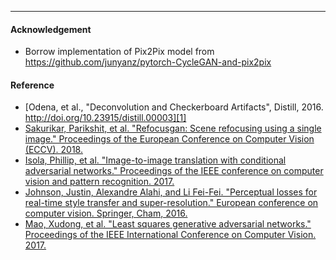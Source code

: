 ----

#### Acknowledgement

- Borrow implementation of Pix2Pix model from https://github.com/junyanz/pytorch-CycleGAN-and-pix2pix

#### Reference

- [Odena, et al., "Deconvolution and Checkerboard Artifacts", Distill, 2016. http://doi.org/10.23915/distill.00003][1]
- [Sakurikar, Parikshit, et al. "Refocusgan: Scene refocusing using a single image." Proceedings of the European Conference on Computer Vision (ECCV). 2018.][2]
- [Isola, Phillip, et al. "Image-to-image translation with conditional adversarial networks." Proceedings of the IEEE conference on computer vision and pattern recognition. 2017.][3]
- [Johnson, Justin, Alexandre Alahi, and Li Fei-Fei. "Perceptual losses for real-time style transfer and super-resolution." European conference on computer vision. Springer, Cham, 2016.][4]
- [Mao, Xudong, et al. "Least squares generative adversarial networks." Proceedings of the IEEE International Conference on Computer Vision. 2017.][5]

[1]: https://distill.pub/2016/deconv-checkerboard/
[2]: http://openaccess.thecvf.com/content_ECCV_2018/papers/Parikshit_Sakurikar_Single_Image_Scene_ECCV_2018_paper.pdf
[3]: http://openaccess.thecvf.com/content_cvpr_2017/html/Isola_Image-To-Image_Translation_With_CVPR_2017_paper.html
[4]: https://link.springer.com/chapter/10.1007/978-3-319-46475-6_43
[5]: https://arxiv.org/abs/1611.04076